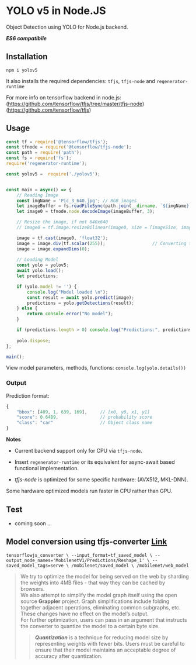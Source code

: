 # YOLO v5 in Node.JS

Object Detection using YOLO for Node.js backend.

***ES6 compatibile***


## Installation  

`npm i yolov5`

It also installs the required dependencies: `tfjs`, `tfjs-node` and `regenerator-runtime`  

For more info on tensorflow backend in node.js:  
(https://github.com/tensorflow/tfjs/tree/master/tfjs-node)  
(https://github.com/tensorflow/tfjs)

## Usage  

```javascript
const tf = require('@tensorflow/tfjs');
const tfnode = require('@tensorflow/tfjs-node');
const path = require('path');
const fs = require('fs');
require('regenerator-runtime');

const yolov5 =  require('./yolov5');


const main = async() => {
	// Reading Image
	const imgName = 'Pic_3_640.jpg'; // RGB images
	let imageBuffer = fs.readFileSync(path.join(__dirname, `${imgName}`));
	let image0 = tfnode.node.decodeImage(imageBuffer, 3);

	// Resize the image, if not 640x640
	// image0 = tf.image.resizeBilinear(image0, size = [imageSize, imageSize]);

	image = tf.cast(image0, 'float32');
	image = image.div(tf.scalar(255));                  // Converting to float32
	image = image.expandDims(0);
	
	// Loading Model
	const yolo = yolov5;
	await yolo.load();
	let predictions;

	if (yolo.model != '') {
		console.log("Model loaded \n");
		const result = await yolo.predict(image);
		predictions = yolo.getDetections(result);
	} else {
		return console.error("No model");
	}

	if (predictions.length > 0) console.log("Predictions:", predictions);
	
	yolo.dispose;
};

main();

```

View model parameters, methods, functions: `console.log(yolo.details())`  


### Output  

Prediction format: 
```javascript
{
	"bbox": [409, 1, 639, 169],		// [x0, y0, x1, y1]
	"score": 0.6489,				// probability score
	"class": "car"					// Object class name
}
```

**Notes**  

* Current backend support only for CPU via `tfjs-node`.  

* Insert `regenerator-runtime` or its equivalent for async-await based functional implementation.  

* *tfjs-node* is optimized for some specific hardware: (AVX512, MKL-DNN).  

Some hardware optimized models run faster in CPU rather than GPU.  


## Test  

* coming soon ...


## Model conversion using tfjs-converter [Link](https://www.tensorflow.org/js/guide/conversion)  

`tensorflowjs_converter \
    --input_format=tf_saved_model \
    --output_node_names='MobilenetV1/Predictions/Reshape_1' \
    --saved_model_tags=serve \
    /mobilenet/saved_model \
    /mobilenet/web_model
 `

> We try to optimize the model for being served on the web by sharding the weights into 4MB files - that way they can be cached by browsers.  
We also attempt to simplify the model graph itself using the open source **Grappler** project. Graph simplifications include folding together adjacent operations, eliminating common subgraphs, etc. These changes have no effect on the model’s output.  
For further optimization, users can pass in an argument that instructs the converter to quantize the model to a certain byte size.  
>> ***Quantization*** is a technique for reducing model size by representing weights with fewer bits. Users must be careful to ensure that their model maintains an acceptable degree of accuracy after quantization.  


